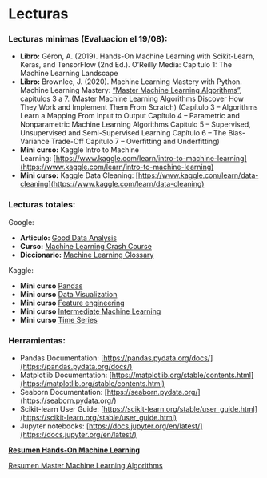 # Lecturas

### **Lecturas minimas (Evaluacion el 19/08):**

- **Libro:** Géron, A. (2019). Hands-On Machine Learning with Scikit-Learn, Keras, and TensorFlow (2nd Ed.). O’Reilly Media: Capitulo 1: The Machine Learning Landscape
- **Libro:** Brownlee, J. (2020). Machine Learning Mastery with Python. Machine Learning Mastery: [“Master Machine Learning Algorithms”](http://machinelearningmastery.com/), capítulos 3 a 7. (Master Machine Learning Algorithms Discover How They Work and Implement Them From Scratch) (Capítulo 3 – Algorithms Learn a Mapping From Input to Output Capítulo 4 – Parametric and Nonparametric Machine Learning Algorithms Capítulo 5 – Supervised, Unsupervised and Semi-Supervised Learning Capítulo 6 – The Bias-Variance Trade-Off Capítulo 7 – Overfitting and Underfitting)
- **Mini curso:** Kaggle Intro to Machine Learning: [https://www.kaggle.com/learn/intro-to-machine-learning](https://www.kaggle.com/learn/intro-to-machine-learning)
- **Mini curso:** Kaggle Data Cleaning: [https://www.kaggle.com/learn/data-cleaning](https://www.kaggle.com/learn/data-cleaning)

### **Lecturas totales:**

Google:

- **Articulo:** [Good Data Analysis](https://developers.google.com/machine-learning/guides/good-data-analysis)
- **Curso:** [Machine Learning Crash Course](https://developers.google.com/machine-learning/crash-course/linear-regression)
- **Diccionario:** [Machine Learning Glossary](https://developers.google.com/machine-learning/glossary)

Kaggle:

- **Mini curso** [Pandas](https://www.kaggle.com/learn/pandas)
- **Mini curso** [Data Visualization](https://www.kaggle.com/learn/data-visualization)
- **Mini curso** [Feature engineering](https://www.kaggle.com/learn/feature-engineering)
- **Mini curso** [Intermediate Machine Learning](https://www.kaggle.com/learn/intermediate-machine-learning)
- **Mini curso** [Time Series](https://www.kaggle.com/learn/time-series)

### **Herramientas:**

- Pandas Documentation: [https://pandas.pydata.org/docs/](https://pandas.pydata.org/docs/)
- Matplotlib Documentation: [https://matplotlib.org/stable/contents.html](https://matplotlib.org/stable/contents.html)
- Seaborn Documentation: [https://seaborn.pydata.org/](https://seaborn.pydata.org/)
- Scikit-learn User Guide: [https://scikit-learn.org/stable/user_guide.html](https://scikit-learn.org/stable/user_guide.html)
- Jupyter notebooks: [https://docs.jupyter.org/en/latest/](https://docs.jupyter.org/en/latest/)

[**Resumen Hands-On Machine Learning**](https://www.notion.so/Resumen-Hands-On-Machine-Learning-2556a4e16635809b8253c25bd2794bfc?pvs=21)

[Resumen Master Machine Learning Algorithms](https://www.notion.so/Resumen-Master-Machine-Learning-Algorithms-2556a4e166358052a596d1a446958a2d?pvs=21)